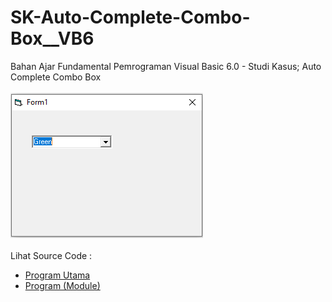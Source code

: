# SK-Auto-Complete-Combo-Box__VB6
Bahan Ajar Fundamental Pemrograman Visual Basic 6.0 - Studi Kasus; Auto Complete Combo Box<br><br>
<img src="https://github.com/RizkyKhapidsyah/SK-Auto-Complete-Combo-Box__VB6/blob/main/result/001.PNG"><br><br>
Lihat Source Code : <br>
- <a href="https://github.com/RizkyKhapidsyah/SK-Auto-Complete-Combo-Box__VB6/blob/main/Form1.frm">Program Utama</a><br>
- <a href="https://github.com/RizkyKhapidsyah/SK-Auto-Complete-Combo-Box__VB6/blob/main/Module1.bas">Program (Module)</a>

